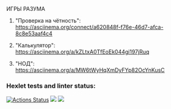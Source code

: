 ИГРЫ РАЗУМА  
1. "Проверка на чётность":  
   https://asciinema.org/connect/a620848f-f76e-46d7-afca-8c8e53aaf4c4

2. "Калькулятор":  
   https://asciinema.org/a/kZLtxA0TfEoEk044gi197jRuq

3. "НОД":  
   https://asciinema.org/a/MW6tWyHqXmDyFYp82OcYnKusC




### Hexlet tests and linter status:
[![Actions Status](https://github.com/smolyAS/java-project-61/workflows/hexlet-check/badge.svg)](https://github.com/smolyAS/java-project-61/actions)
<a href="https://codeclimate.com/github/codeclimate/codeclimate/maintainability"><img src="https://api.codeclimate.com/v1/badges/a99a88d28ad37a79dbf6/maintainability" /></a>
<a href="https://codeclimate.com/github/codeclimate/codeclimate/test_coverage"><img src="https://api.codeclimate.com/v1/badges/a99a88d28ad37a79dbf6/test_coverage" /></a>


